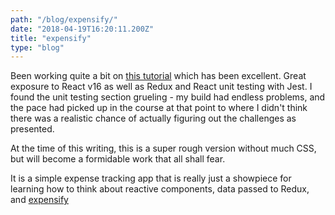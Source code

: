 ```yaml
---
path: "/blog/expensify/"
date: "2018-04-19T16:20:11.200Z"
title: "expensify"
type: "blog"
---
```


Been working quite a bit on [this tutorial](https://www.udemy.com/react-2nd-edition) which has been excellent. Great exposure to React v16 as well as Redux and React unit testing with Jest. I found the unit testing section grueling - my build had endless problems, and the pace had picked up in the course at that point to where I didn't think there was a realistic chance of actually figuring out the challenges as presented.

At the time of this writing, this is a super rough version without much CSS, but will become a formidable work that all shall fear.

It is a simple expense tracking app that is really just a showpiece for learning how to think about reactive components, data passed to Redux, and 
[expensify](http://quizzical-montalcini-41a63b.netlify.com/)